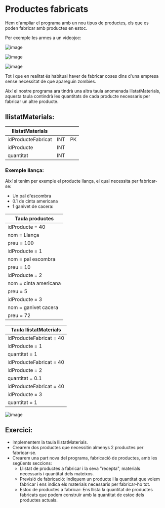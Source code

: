 # Productes fabricats

Hem d'ampliar el programa amb un nou tipus de productes, els que es poden fabricar amb productes en estoc.

Per exemple les armes a un videojoc:

![image](https://user-images.githubusercontent.com/110727546/221373787-f84cea5f-f792-4c4f-9fff-22a668aa7f6b.png)

![image](https://user-images.githubusercontent.com/110727546/221373833-a197cb00-5110-46f9-b434-ed5d2e7c7bbf.png)

![image](https://user-images.githubusercontent.com/110727546/221373884-7a2f8c67-0dcb-4644-a12b-6b249fe68ccb.png)

Tot i que en realitat és habitual haver de fabricar coses dins d'una empresa sense necessitat de que apareguin zombies.

Així el nostre programa ara tindrà una altra taula anomenada llistatMaterials, aquesta taula contindrà les quantitats de cada producte necessaris per fabricar un altre producte.

## llistatMaterials:

| llistatMaterials  | | |
| ----------- | ----------- |----------- |
|idProducteFabricat | INT | PK |
|idProducte | INT | |
|quantitat | INT | |

### Exemple llança:

Així si tenim per exemple el producte llança, el qual necessita per fabricar-se:

- Un pal d'escombra
- 0.1 de cinta americana
- 1 ganivet de cacera:

| Taula productes | 
| ----------- | 
| idProducte = 40 |
| nom = Llança |
| preu = 100 |
| idProducte = 1 |
| nom = pal escombra |
| preu = 10 |
| idProducte = 2 |
| nom = cinta americana |
| preu = 5 |
| idProducte = 3 |
| nom = ganivet cacera |
| preu = 72 |

| Taula llistatMaterials | 
| ----------- | 
| idProducteFabricat = 40 |
| idProducte = 1 |
| quantitat = 1 |
| idProducteFabricat = 40 |
| idProducte = 2 |
| quantitat = 0.1 |
| idProducteFabricat = 40 |
| idProducte = 3 |
| quantitat = 1 |

![image](https://user-images.githubusercontent.com/110727546/221374290-0b3f5b97-af67-4fe7-851b-e3926b0ded00.png)

## Exercici:

- Implementem la taula llistatMaterials.
- Crearem dos productes que necessitin almenys 2 productes per fabricar-se.
- Crearem una part nova del programa, fabricació de productes, amb les següents seccions:
  - Llistat de productes a fabricar i la seva "recepta", materials necessaris i quantitat dels mateixos.
  - Previsió de fabricació: Indiquem un producte i la quantitat que volem fabricar i ens indica els materials necessaris per fabricar-ho tot.
  - Estoc de productes a fabricar: Ens llista la quantitat de productes fabricats que podem construïr amb la quantitat de estoc dels productes actuals.



